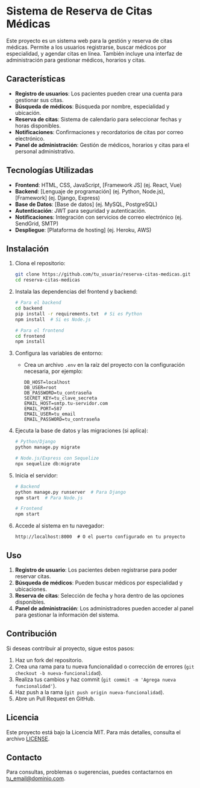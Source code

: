 # Sistema de Reserva de Citas Médicas

Este proyecto es un sistema web para la gestión y reserva de citas médicas. Permite a los usuarios registrarse, buscar médicos por especialidad, y agendar citas en línea. También incluye una interfaz de administración para gestionar médicos, horarios y citas.

## Características

- **Registro de usuarios**: Los pacientes pueden crear una cuenta para gestionar sus citas.
- **Búsqueda de médicos**: Búsqueda por nombre, especialidad y ubicación.
- **Reserva de citas**: Sistema de calendario para seleccionar fechas y horas disponibles.
- **Notificaciones**: Confirmaciones y recordatorios de citas por correo electrónico.
- **Panel de administración**: Gestión de médicos, horarios y citas para el personal administrativo.

## Tecnologías Utilizadas

- **Frontend**: HTML, CSS, JavaScript, [Framework JS] (ej. React, Vue)
- **Backend**: [Lenguaje de programación] (ej. Python, Node.js), [Framework] (ej. Django, Express)
- **Base de Datos**: [Base de datos] (ej. MySQL, PostgreSQL)
- **Autenticación**: JWT para seguridad y autenticación.
- **Notificaciones**: Integración con servicios de correo electrónico (ej. SendGrid, SMTP)
- **Despliegue**: [Plataforma de hosting] (ej. Heroku, AWS)

## Instalación

1. Clona el repositorio:
    ```bash
    git clone https://github.com/tu_usuario/reserva-citas-medicas.git
    cd reserva-citas-medicas
    ```

2. Instala las dependencias del frontend y backend:
    ```bash
    # Para el backend
    cd backend
    pip install -r requirements.txt  # Si es Python
    npm install  # Si es Node.js

    # Para el frontend
    cd frontend
    npm install
    ```

3. Configura las variables de entorno:
    - Crea un archivo `.env` en la raíz del proyecto con la configuración necesaria, por ejemplo:
      ```env
      DB_HOST=localhost
      DB_USER=root
      DB_PASSWORD=tu_contraseña
      SECRET_KEY=tu_clave_secreta
      EMAIL_HOST=smtp.tu-servidor.com
      EMAIL_PORT=587
      EMAIL_USER=tu_email
      EMAIL_PASSWORD=tu_contraseña
      ```

4. Ejecuta la base de datos y las migraciones (si aplica):
    ```bash
    # Python/Django
    python manage.py migrate

    # Node.js/Express con Sequelize
    npx sequelize db:migrate
    ```

5. Inicia el servidor:
    ```bash
    # Backend
    python manage.py runserver  # Para Django
    npm start  # Para Node.js

    # Frontend
    npm start
    ```

6. Accede al sistema en tu navegador:
    ```
    http://localhost:8000  # O el puerto configurado en tu proyecto
    ```

## Uso

1. **Registro de usuario**: Los pacientes deben registrarse para poder reservar citas.
2. **Búsqueda de médicos**: Pueden buscar médicos por especialidad y ubicaciones.
3. **Reserva de citas**: Selección de fecha y hora dentro de las opciones disponibles.
4. **Panel de administración**: Los administradores pueden acceder al panel para gestionar la información del sistema.

## Contribución

Si deseas contribuir al proyecto, sigue estos pasos:

1. Haz un fork del repositorio.
2. Crea una rama para tu nueva funcionalidad o corrección de errores (`git checkout -b nueva-funcionalidad`).
3. Realiza tus cambios y haz commit (`git commit -m 'Agrega nueva funcionalidad'`).
4. Haz push a la rama (`git push origin nueva-funcionalidad`).
5. Abre un Pull Request en GitHub.

## Licencia

Este proyecto está bajo la Licencia MIT. Para más detalles, consulta el archivo [LICENSE](LICENSE).

## Contacto

Para consultas, problemas o sugerencias, puedes contactarnos en [tu_email@dominio.com](mailto:tu_email@dominio.com).
